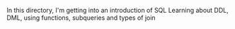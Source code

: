 In this directory, I'm getting into an introduction of SQL
Learning about DDL, DML, using functions, subqueries and types of join
